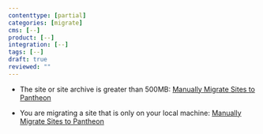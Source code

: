 ```yaml
---
contenttype: [partial]
categories: [migrate]
cms: [--]
product: [--]
integration: [--]
tags: [--]
draft: true
reviewed: ""
---
```


- The site or site archive is greater than 500MB: [Manually Migrate Sites to Pantheon](/migrate-manual)

- You are migrating a site that is only on your local machine: [Manually Migrate Sites to Pantheon](/migrate-manual)